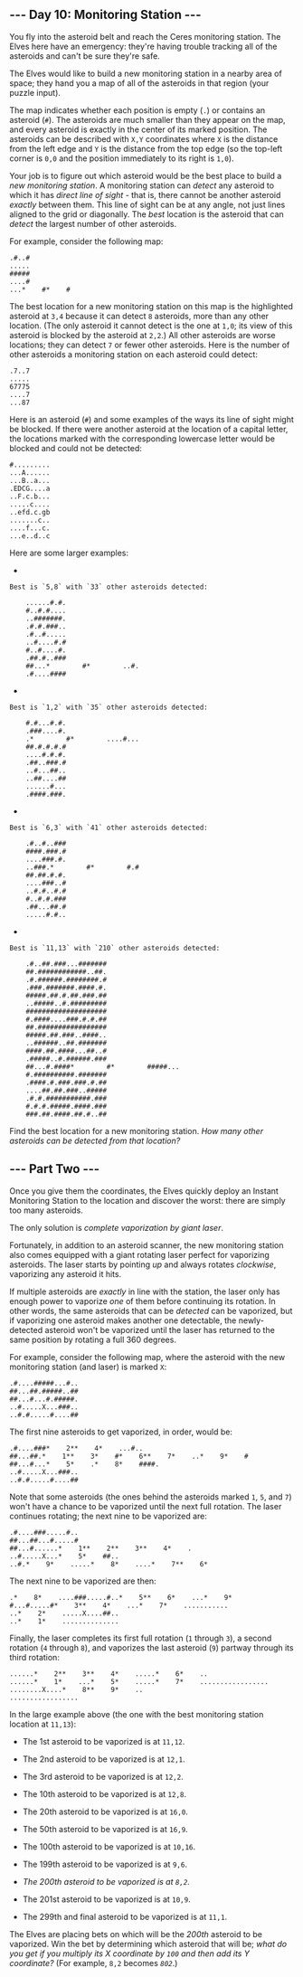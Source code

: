 ## --- Day 10: Monitoring Station --- ##

You fly into the asteroid belt and reach the Ceres monitoring station.
The Elves here have an emergency: they're having trouble tracking all
of the asteroids and can't be sure they're safe.

The Elves would like to build a new monitoring station in a nearby area
of space; they hand you a map of all of the asteroids in that region
(your puzzle input).

The map indicates whether each position is empty (`.`) or contains an
asteroid (`#`). The asteroids are much smaller than they appear on the
map, and every asteroid is exactly in the center of its marked
position. The asteroids can be described with `X,Y` coordinates where `X`
is the distance from the left edge and `Y` is the distance from the top
edge (so the top-left corner is `0,0` and the position immediately to
its right is `1,0`).

Your job is to figure out which asteroid would be the best place to
build a *new monitoring station*. A monitoring station can *detect* any
asteroid to which it has *direct line of sight* - that is, there cannot
be another asteroid *exactly* between them. This line of sight can be
at any angle, not just lines aligned to the grid or diagonally. The *best*
location is the asteroid that can *detect* the largest number of other
asteroids.

For example, consider the following map:

    .#..#
    .....
    #####
    ....#
    ...*    #*    #

The best location for a new monitoring station on this map is the
highlighted asteroid at `3,4` because it can detect `8` asteroids, more
than any other location. (The only asteroid it cannot detect is the one
at `1,0`; its view of this asteroid is blocked by the asteroid at `2,2`.)
All other asteroids are worse locations; they can detect `7` or fewer
other asteroids. Here is the number of other asteroids a monitoring
station on each asteroid could detect:

    .7..7
    .....
    67775
    ....7
    ...87

Here is an asteroid (`#`) and some examples of the ways its line of
sight might be blocked. If there were another asteroid at the location
of a capital letter, the locations marked with the corresponding
lowercase letter would be blocked and could not be detected:

    #.........
    ...A......
    ...B..a...
    .EDCG....a
    ..F.c.b...
    .....c....
    ..efd.c.gb
    .......c..
    ....f...c.
    ...e..d..c

Here are some larger examples:

  * 

    Best is `5,8` with `33` other asteroids detected:

        ......#.#.
        #..#.#....
        ..#######.
        .#.#.###..
        .#..#.....
        ..#....#.#
        #..#....#.
        .##.#..###
        ##...*        #*        ..#.
        .#....####

  * 

    Best is `1,2` with `35` other asteroids detected:

        #.#...#.#.
        .###....#.
        .*        #*        ....#...
        ##.#.#.#.#
        ....#.#.#.
        .##..###.#
        ..#...##..
        ..##....##
        ......#...
        .####.###.

  * 

    Best is `6,3` with `41` other asteroids detected:

        .#..#..###
        ####.###.#
        ....###.#.
        ..###.*        #*        #.#
        ##.##.#.#.
        ....###..#
        ..#.#..#.#
        #..#.#.###
        .##...##.#
        .....#.#..

  * 

    Best is `11,13` with `210` other asteroids detected:

        .#..##.###...#######
        ##.############..##.
        .#.######.########.#
        .###.#######.####.#.
        #####.##.#.##.###.##
        ..#####..#.#########
        ####################
        #.####....###.#.#.##
        ##.#################
        #####.##.###..####..
        ..######..##.#######
        ####.##.####...##..#
        .#####..#.######.###
        ##...#.####*        #*        #####...
        #.##########.#######
        .####.#.###.###.#.##
        ....##.##.###..#####
        .#.#.###########.###
        #.#.#.#####.####.###
        ###.##.####.##.#..##

Find the best location for a new monitoring station. *How many other
asteroids can be detected from that location?*

## --- Part Two --- ##

Once you give them the coordinates, the Elves quickly deploy an Instant
Monitoring Station to the location and discover the worst: there are
simply too many asteroids.

The only solution is *complete vaporization by giant laser*.

Fortunately, in addition to an asteroid scanner, the new monitoring
station also comes equipped with a giant rotating laser perfect for
vaporizing asteroids. The laser starts by pointing *up* and always
rotates *clockwise*, vaporizing any asteroid it hits.

If multiple asteroids are *exactly* in line with the station, the laser
only has enough power to vaporize *one* of them before continuing its
rotation. In other words, the same asteroids that can be *detected* can
be vaporized, but if vaporizing one asteroid makes another one
detectable, the newly-detected asteroid won't be vaporized until the
laser has returned to the same position by rotating a full 360 degrees.

For example, consider the following map, where the asteroid with the
new monitoring station (and laser) is marked `X`:

    .#....#####...#..
    ##...##.#####..##
    ##...#...#.#####.
    ..#.....X...###..
    ..#.#.....#....##

The first nine asteroids to get vaporized, in order, would be:

    .#....###*    2**    4*    ...#..
    ##...##.*    1**    3*    #*    6**    7*    ..*    9*    #
    ##...#...*    5*    .*    8*    ####.
    ..#.....X...###..
    ..#.#.....#....##

Note that some asteroids (the ones behind the asteroids marked `1`, `5`,
and `7`) won't have a chance to be vaporized until the next full
rotation. The laser continues rotating; the next nine to be vaporized
are:

    .#....###.....#..
    ##...##...#.....#
    ##...#......*    1**    2**    3**    4*    .
    ..#.....X...*    5*    ##..
    ..#.*    9*    .....*    8*    ....*    7**    6*    

The next nine to be vaporized are then:

    .*    8*    ....###.....#..*    5**    6*    ...*    9*    #...#.....#*    3**    4*    ...*    7*    ...........
    ..*    2*    .....X....##..
    ..*    1*    ..............

Finally, the laser completes its first full rotation (`1` through `3`),
a second rotation (`4` through `8`), and vaporizes the last asteroid (`9`)
partway through its third rotation:

    ......*    2**    3**    4*    .....*    6*    ..
    ......*    1*    ...*    5*    .....*    7*    .................
    ........X....*    8**    9*    ..
    .................

In the large example above (the one with the best monitoring station
location at `11,13`):

  * The 1st asteroid to be vaporized is at `11,12`.

  * The 2nd asteroid to be vaporized is at `12,1`.

  * The 3rd asteroid to be vaporized is at `12,2`.

  * The 10th asteroid to be vaporized is at `12,8`.

  * The 20th asteroid to be vaporized is at `16,0`.

  * The 50th asteroid to be vaporized is at `16,9`.

  * The 100th asteroid to be vaporized is at `10,16`.

  * The 199th asteroid to be vaporized is at `9,6`.

  * *The 200th asteroid to be vaporized is at `8,2`.*

  * The 201st asteroid to be vaporized is at `10,9`.

  * The 299th and final asteroid to be vaporized is at `11,1`.

The Elves are placing bets on which will be the *200th* asteroid to be
vaporized. Win the bet by determining which asteroid that will be; *what
do you get if you multiply its X coordinate by `100` and then add its Y
coordinate?* (For example, `8,2` becomes *`802`*.)
